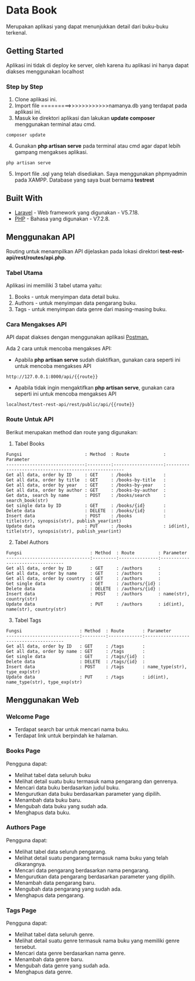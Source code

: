 # Data Book

Merupakan aplikasi yang dapat menunjukkan detail dari buku-buku terkenal.

## Getting Started

Aplikasi ini tidak di deploy ke server, oleh karena itu aplikasi ini hanya dapat diakses menggunakan localhost

### Step by Step

1. Clone aplikasi ini.
2. Import file =========>>>>>>>>>>>>namanya.db yang terdapat pada aplikasi ini.
3. Masuk ke direktori aplikasi dan lakukan **update composer** menggunakan terminal atau cmd.
```
composer update
```
4. Gunakan **php artisan serve** pada terminal atau cmd agar dapat lebih gampang mengakses aplikasi.
```
php artisan serve
```
5. Import file .sql yang telah disediakan. Saya menggunakan phpmyadmin pada XAMPP. Database yang saya buat bernama **testrest**

## Built With

* [Laravel](https://laravel.com/) - Web framework yang digunakan - V5.7.18.
* [PHP](http://www.php.net/) - Bahasa yang digunakan - V7.2.8.

## Menggunakan API

Routing untuk menampilkan API dijelaskan pada lokasi direktori **test-rest-api/rest/routes/api.php**.

### Tabel Utama
Aplikasi ini memiliki 3 tabel utama yaitu:
1. Books    - untuk menyimpan data detail buku.
2. Authors  - untuk menyimpan data pengarang buku.
3. Tags     - untuk menyimpan data genre dari masing-masing buku.

### Cara Mengakses API
API dapat diakses dengan menggunakan aplikasi [Postman.](https://www.getpostman.com/) 

Ada 2 cara untuk mencoba mengakses API:
* Apabila **php artisan serve** sudah diaktifkan, gunakan cara seperti ini untuk mencoba mengakses API
```
http://127.0.0.1:8000/api/{{route}}
```
* Apabila tidak ingin mengaktifkan **php artisan serve**, gunakan cara seperti ini untuk mencoba mengakses API
```
localhost/test-rest-api/rest/public/api/{{route}}
```

### Route Untuk API
Berikut merupakan method dan route yang digunakan:
1. Tabel Books
```
Fungsi                        : Method  : Route             : Parameter
------------------------------:---------:-------------------:------------------------------------------------------
Get all data, order by ID     : GET     : /books            :
Get all data, order by title  : GET     : /books-by-title   :
Get all data, order by year   : GET     : /books-by-year    :
Get all data, order by author : GET     : /books-by-author  : 
Get data, search by name      : POST    : /books/search     : search_book(str)
Get single data by ID         : GET     : /books/{id}       :
Delete data                   : DELETE  : /books/{id}       :
Insert data                   : POST    : /books            : title(str), synopsis(str), publish_year(int)
Update data                   : PUT     : /books            : id(int), title(str), synopsis(str), publish_year(int)
```

2. Tabel Authors
```
Fungsi                          : Method  : Route         : Parameter
--------------------------------:---------:---------------:---------------------------------
Get all data, order by ID       : GET     : /authors      :
Get all data, order by name     : GET     : /authors      :
Get all data, order by country  : GET     : /authors      :
Get single data                 : GET     : /authors/{id} :
Delete data                     : DELETE  : /authors/{id} :
Insert data                     : POST    : /authors      : name(str), country(str)
Update data                     : PUT     : /authors      : id(int), name(str), country(str)
```

3. Tabel Tags
```
Fungsi                      : Method  : Route       : Parameter
----------------------------:---------:-------------:---------------------------------------
Get all data, order by ID   : GET     : /tags       :
Get all data, order by name : GET     : /tags       :
Get single data             : GET     : /tags/{id}  :
Delete data                 : DELETE  : /tags/{id}  :
Insert data                 : POST    : /tags       : name_type(str), type_exp(str)
Update data                 : PUT     : /tags       : id(int), name_type(str), type_exp(str)
```

## Menggunakan Web

### Welcome Page
* Terdapat search bar untuk mencari nama buku.
* Terdapat link untuk berpindah ke halaman.

### Books Page
Pengguna dapat:
* Melihat tabel data seluruh buku
* Melihat detail suatu buku termasuk nama pengarang dan genrenya.
* Mencari data buku berdasarkan judul buku.
* Mengurutkan data buku berdasarkan parameter yang dipilih.
* Menambah data buku baru.
* Mengubah data buku yang sudah ada.
* Menghapus data buku.

### Authors Page
Pengguna dapat:
* Melihat tabel data seluruh pengarang.
* Melihat detail suatu pengarang termasuk nama buku yang telah dikarangnya.
* Mencari data pengarang berdasarkan nama pengarang.
* Mengurutkan data pengarang berdasarkan parameter yang dipilih.
* Menambah data pengarang baru.
* Mengubah data pengarang yang sudah ada.
* Menghapus data pengarang.

### Tags Page
Pengguna dapat:
* Melihat tabel data seluruh genre.
* Melihat detail suatu genre termasuk nama buku yang memiliki genre tersebut.
* Mencari data genre berdasarkan nama genre.
* Menambah data genre baru.
* Mengubah data genre yang sudah ada.
* Menghapus data genre.
